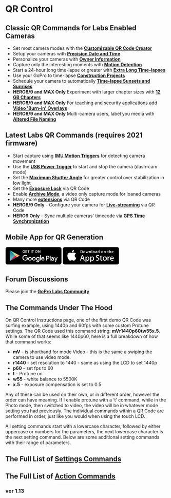 # QR Control

## Classic QR Commands for Labs Enabled Cameras
* Set most camera modes with the [**Customizable QR Code Creator**](./custom)
* Setup your cameras with [**Precision Date and Time**](./precisiontime)
* Personalize your cameras with [**Owner Information**](./owner)
* Capture only the interesting moments with [**Motion Detection**](./motion)
* Start a 24-hour long time-lapse or greater with [**Extra Long Time-lapses**](./longtimelapse)
* Use your GoPro to time-lapse [**Construction Projects**](./construction)
* Schedule your camera to automatically [**Time-lapse Sunsets and Sunrises**](./solartimelapse)
* **HERO8/9 and MAX Only** Experiment with larger chapter sizes with [**12 GB Chapters**](./chapters)
* **HERO8/9 and MAX Only** For teaching and security applications add [**Video 'Burn-in' Overlays**](./overlays)
* **HERO8/9 and MAX Only** Multi-camera users, label you media with [**Altered File Naming**](./basename)

## Latest Labs QR Commands (requires 2021 firmware) 
* Start capture using [**IMU Motion Triggers**](./imutrigger) for detecting camera movement
* Use the [**USB Power Trigger**](./usb) to start and stop the camera (dash-cam mode)
* Set the [**Maximum Shutter Angle**](./maxshut) for greater control over stabilization in low light
* Set the [**Exposure Lock**](./explock) via QR Code
* Enable [**Archive Mode**](./archive), a video only capture mode for loaned cameras
* Many more [**extensions**](./extensions) via QR Code
* **HERO8/9 Only** - Configure your camera for [**Live-streaming**](./rtmp) via QR Code
* **HERO9 Only** - Sync multiple cameras' timecode via [**GPS Time Synchronization**](./gpssync)

## Mobile App for QR Generation

[![google play](google-play-823.png)](https://play.google.com/store/apps/details?id=com.miscdata.qrcontrol)
[![apple app store](apple-store-823.png)](https://apps.apple.com/us/app/gopro-app/id1518134202)

## Forum Discussions 

Please join the [**GoPro Labs Community**](https://community.gopro.com/t5/GoPro-Labs/bd-p/GoProLabs)

## The Commands Under The Hood 

On QR Control Instructions page, one of the first demo QR Code was surfing example, using 1440p and 60fps with some custom Protune settings. The QR Code used this command string: **mVr1440p60tw55x.5**. While some of that seems like 1440p60, here is a full breakdown of how that command works:

* **mV** - is shorthand for mode Video - this is the same a swiping the camera to use video mode.
* **r1440** - set resolution to 1440 - same as using the LCD to set 1440p
* **p60** - set fps to 60 
* **t** - Protune on
* **w55** - white balance to 5500K
* **x.5** - exposure compensation is set to 0.5
  
Any of these can be used on their own, or in different order, however the order can have meaning.  If I enable protune with a ‘t’ command, while in the Photo mode, then switched to video, the video will be in whatever mode setting you had previously. The individual commands within a QR Code are performed in order, just like you would when using the touch LCD.

All setting commands start with a lowercase character, followed by either uppercase or numbers for the parameters, the next lowercase character is the next setting command. Below are some additional setting commands with their range of parameters.

## The Full List of [**Settings Commands**](./settings)

## The Full List of [**Action Commands**](./actions)


### ver 1.13
